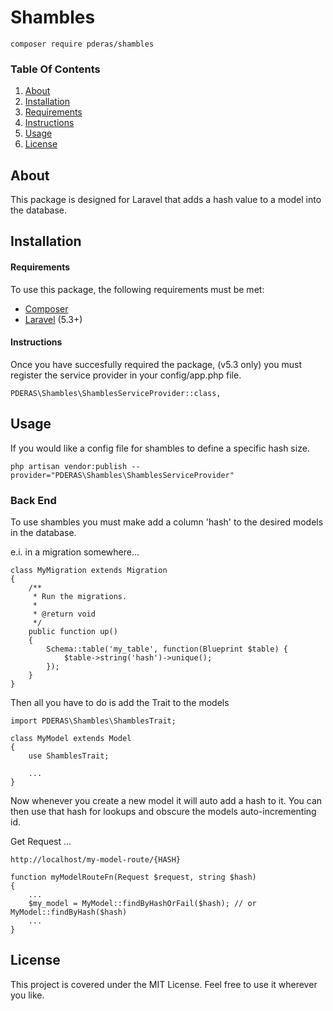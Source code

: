 # Shambles
```
composer require pderas/shambles
```

### Table Of Contents
1. [About](#about)
2. [Installation](#installation)
3. [Requirements](#requirements)
4. [Instructions](#instructions)
5. [Usage](#usage)
6. [License](#license)

## About
This package is designed for Laravel that adds a hash value to a model into the database.

## Installation
#### Requirements
To use this package, the following requirements must be met:
- [Composer](https://getcomposer.org/)
- [Laravel](https://laravel.com/) (5.3+)

#### Instructions
Once you have succesfully required the package, (v5.3 only) you must register the service provider in your config/app.php file.
```
PDERAS\Shambles\ShamblesServiceProvider::class,
```

## Usage
If you would like a config file for shambles to define a specific hash size.
```
php artisan vendor:publish --provider="PDERAS\Shambles\ShamblesServiceProvider"
```

### Back End
To use shambles you must make add a column 'hash' to the desired models in the database.

e.i. in a migration somewhere...
```
class MyMigration extends Migration
{
    /**
     * Run the migrations.
     *
     * @return void
     */
    public function up()
    {
        Schema::table('my_table', function(Blueprint $table) {
            $table->string('hash')->unique();
        });
    }
}
```

Then all you have to do is add the Trait to the models

```
import PDERAS\Shambles\ShamblesTrait;

class MyModel extends Model
{
    use ShamblesTrait;

    ...
}
```

Now whenever you create a new model it will auto add a hash to it. You can then use that hash for lookups and obscure the models auto-incrementing id.

Get Request ...
```
http://localhost/my-model-route/{HASH}
```

```
function myModelRouteFn(Request $request, string $hash)
{
    ...
    $my_model = MyModel::findByHashOrFail($hash); // or MyModel::findByHash($hash)
    ...
}
```
## License
This project is covered under the MIT License. Feel free to use it wherever you like.
